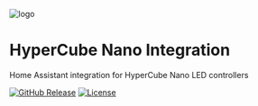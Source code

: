 ![logo](https://your-repo/logo.png) <!-- Need to add a logo -->

# HyperCube Nano Integration

Home Assistant integration for HyperCube Nano LED controllers

[![GitHub Release][releases-shield]][releases]
[![License][license-shield]](LICENSE.md)

[releases-shield]: https://img.shields.io/github/release/yourusername/your-repo.svg?style=flat-square
[releases]: https://github.com/yourusername/your-repo/releases
[license-shield]: https://img.shields.io/github/license/yourusername/your-repo.svg?style=flat-square